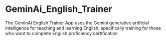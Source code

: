 # GeminAi_English_Trainer
The GeminAi English Trainer App uses the Gemini generative artificial intelligence for teaching and learning English, specifically training for those who want to complete English proficiency certification
